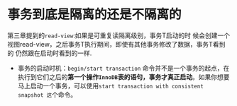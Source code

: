 # 事务到底是隔离的还是不隔离的

第三章提到的`read-view`:如果是可重复读隔离级别，事务T启动的时 候会创建一个视图read-view，之后事务T执行期间，即使有其他事务修改了数据，事务T看到的 仍然跟在启动时看到的一样.

- 事务的启动时机：`begin/start transaction` 命令并不是一个事务的起点，在执行到它们之后的**第一个操作`InnoDB`表的语句，事务才真正启动**。如果你想要马上启动一个事务，可以使用`start transaction with consistent snapshot 这`个命令。